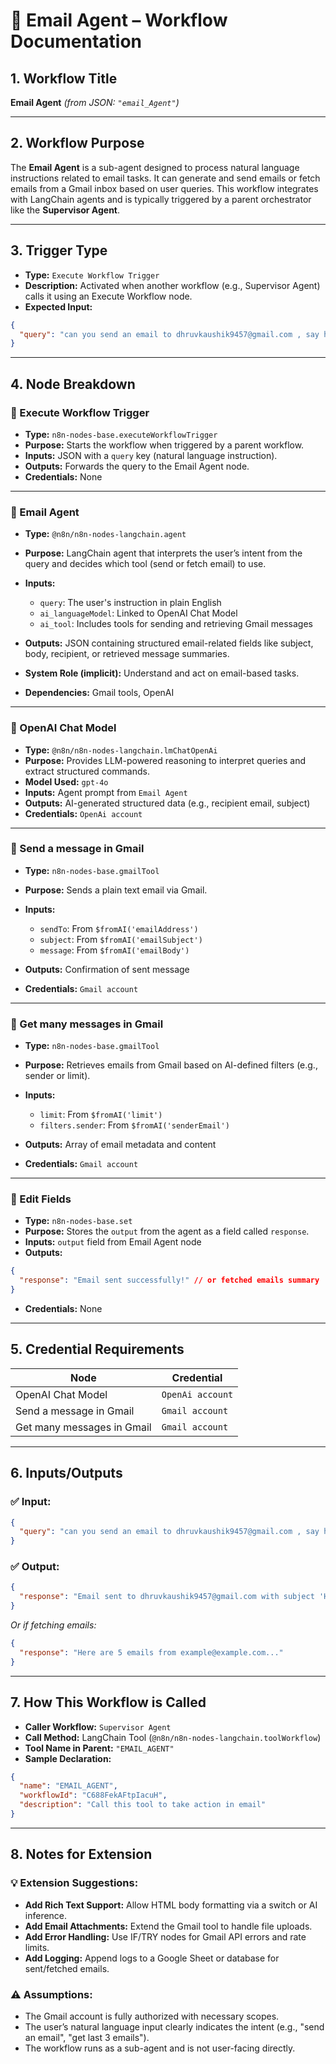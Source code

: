 # 📧 Email Agent – Workflow Documentation

## 1. **Workflow Title**

**Email Agent**
*(from JSON: `"email_Agent"`)*

---

## 2. **Workflow Purpose**

The **Email Agent** is a sub-agent designed to process natural language instructions related to email tasks. It can generate and send emails or fetch emails from a Gmail inbox based on user queries. This workflow integrates with LangChain agents and is typically triggered by a parent orchestrator like the **Supervisor Agent**.

---

## 3. **Trigger Type**

* **Type:** `Execute Workflow Trigger`
* **Description:** Activated when another workflow (e.g., Supervisor Agent) calls it using an Execute Workflow node.
* **Expected Input:**

```json
{
  "query": "can you send an email to dhruvkaushik9457@gmail.com , say hi to him"
}
```

---

## 4. **Node Breakdown**

### 🔹 Execute Workflow Trigger

* **Type:** `n8n-nodes-base.executeWorkflowTrigger`
* **Purpose:** Starts the workflow when triggered by a parent workflow.
* **Inputs:** JSON with a `query` key (natural language instruction).
* **Outputs:** Forwards the query to the Email Agent node.
* **Credentials:** None

---

### 🔹 Email Agent

* **Type:** `@n8n/n8n-nodes-langchain.agent`
* **Purpose:** LangChain agent that interprets the user’s intent from the query and decides which tool (send or fetch email) to use.
* **Inputs:**

  * `query`: The user's instruction in plain English
  * `ai_languageModel`: Linked to OpenAI Chat Model
  * `ai_tool`: Includes tools for sending and retrieving Gmail messages
* **Outputs:** JSON containing structured email-related fields like subject, body, recipient, or retrieved message summaries.
* **System Role (implicit):** Understand and act on email-based tasks.
* **Dependencies:** Gmail tools, OpenAI

---

### 🔹 OpenAI Chat Model

* **Type:** `@n8n/n8n-nodes-langchain.lmChatOpenAi`
* **Purpose:** Provides LLM-powered reasoning to interpret queries and extract structured commands.
* **Model Used:** `gpt-4o`
* **Inputs:** Agent prompt from `Email Agent`
* **Outputs:** AI-generated structured data (e.g., recipient email, subject)
* **Credentials:** `OpenAi account`

---

### 🔹 Send a message in Gmail

* **Type:** `n8n-nodes-base.gmailTool`
* **Purpose:** Sends a plain text email via Gmail.
* **Inputs:**

  * `sendTo`: From `$fromAI('emailAddress')`
  * `subject`: From `$fromAI('emailSubject')`
  * `message`: From `$fromAI('emailBody')`
* **Outputs:** Confirmation of sent message
* **Credentials:** `Gmail account`

---

### 🔹 Get many messages in Gmail

* **Type:** `n8n-nodes-base.gmailTool`
* **Purpose:** Retrieves emails from Gmail based on AI-defined filters (e.g., sender or limit).
* **Inputs:**

  * `limit`: From `$fromAI('limit')`
  * `filters.sender`: From `$fromAI('senderEmail')`
* **Outputs:** Array of email metadata and content
* **Credentials:** `Gmail account`

---

### 🔹 Edit Fields

* **Type:** `n8n-nodes-base.set`
* **Purpose:** Stores the `output` from the agent as a field called `response`.
* **Inputs:** `output` field from Email Agent node
* **Outputs:**

```json
{
  "response": "Email sent successfully!" // or fetched emails summary
}
```

* **Credentials:** None

---

## 5. **Credential Requirements**

| Node                       | Credential       |
| -------------------------- | ---------------- |
| OpenAI Chat Model          | `OpenAi account` |
| Send a message in Gmail    | `Gmail account`  |
| Get many messages in Gmail | `Gmail account`  |

---

## 6. **Inputs/Outputs**

### ✅ Input:

```json
{
  "query": "can you send an email to dhruvkaushik9457@gmail.com , say hi to him"
}
```

### ✅ Output:

```json
{
  "response": "Email sent to dhruvkaushik9457@gmail.com with subject 'Hi'..."
}
```

*Or if fetching emails:*

```json
{
  "response": "Here are 5 emails from example@example.com..."
}
```

---

## 7. **How This Workflow is Called**

* **Caller Workflow:** `Supervisor Agent`
* **Call Method:** LangChain Tool (`@n8n/n8n-nodes-langchain.toolWorkflow`)
* **Tool Name in Parent:** `"EMAIL_AGENT"`
* **Sample Declaration:**

```json
{
  "name": "EMAIL_AGENT",
  "workflowId": "C688FekAFtpIacuH",
  "description": "Call this tool to take action in email"
}
```

---

## 8. **Notes for Extension**

### 💡 Extension Suggestions:

* **Add Rich Text Support:** Allow HTML body formatting via a switch or AI inference.
* **Add Email Attachments:** Extend the Gmail tool to handle file uploads.
* **Add Error Handling:** Use IF/TRY nodes for Gmail API errors and rate limits.
* **Add Logging:** Append logs to a Google Sheet or database for sent/fetched emails.

### ⚠️ Assumptions:

* The Gmail account is fully authorized with necessary scopes.
* The user’s natural language input clearly indicates the intent (e.g., "send an email", "get last 3 emails").
* The workflow runs as a sub-agent and is not user-facing directly.



